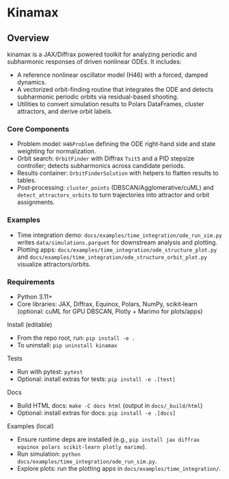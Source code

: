 # Kinamax

## Overview
kinamax is a JAX/Diffrax powered toolkit for analyzing periodic and subharmonic responses of driven nonlinear ODEs. It includes:
- A reference nonlinear oscillator model (H46) with a forced, damped dynamics.
- A vectorized orbit-finding routine that integrates the ODE and detects subharmonic periodic orbits via residual-based shooting.
- Utilities to convert simulation results to Polars DataFrames, cluster attractors, and derive orbit labels.

### Core Components
- Problem model: `H46Problem` defining the ODE right‑hand side and state weighting for normalization.
- Orbit search: `OrbitFinder` with Diffrax `Tsit5` and a PID stepsize controller; detects subharmonics across candidate periods.
- Results container: `OrbitFinderSolution` with helpers to flatten results to tables.
- Post‑processing: `cluster_points` (DBSCAN/Agglomerative/cuML) and `detect_attractors_orbits` to turn trajectories into attractor and orbit assignments.

### Examples
- Time integration demo: `docs/examples/time_integration/ode_run_sim.py` writes `data/simulations.parquet` for downstream analysis and plotting.
- Plotting apps: `docs/examples/time_integration/ode_structure_plot.py` and `docs/examples/time_integration/ode_structure_orbit_plot.py` visualize attractors/orbits.

### Requirements
- Python 3.11+
- Core libraries: JAX, Diffrax, Equinox, Polars, NumPy, scikit‑learn (optional: cuML for GPU DBSCAN, Plotly + Marimo for plots/apps)

Install (editable)
- From the repo root, run: `pip install -e .`
- To uninstall: `pip uninstall kinamax`

Tests
- Run with pytest: `pytest`
- Optional: install extras for tests: `pip install -e .[test]`

Docs
- Build HTML docs: `make -C docs html` (output in `docs/_build/html`)
- Optional: install extras for docs: `pip install -e .[docs]`
 
Examples (local)
- Ensure runtime deps are installed (e.g., `pip install jax diffrax equinox polars scikit-learn plotly marimo`).
- Run simulation: `python docs/examples/time_integration/ode_run_sim.py`.
- Explore plots: run the plotting apps in `docs/examples/time_integration/`.
